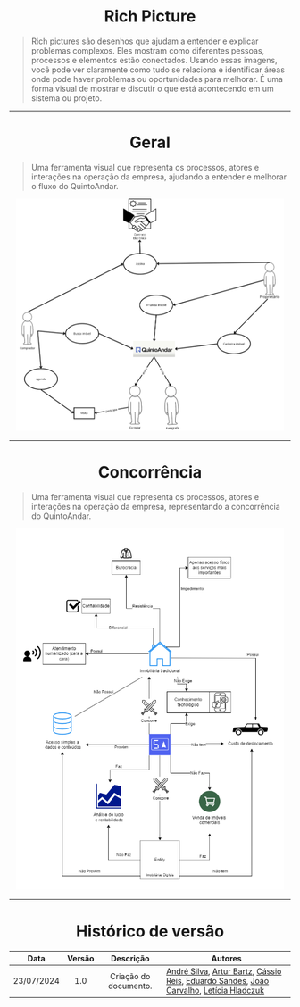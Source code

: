 <center>

# Rich Picture

</center>

> Rich pictures são desenhos que ajudam a entender e explicar problemas complexos. Eles mostram como diferentes pessoas, processos e elementos estão conectados. Usando essas imagens, você pode ver claramente como tudo se relaciona e identificar áreas onde pode haver problemas ou oportunidades para melhorar. É uma forma visual de mostrar e discutir o que está acontecendo em um sistema ou projeto.

---

<center>

# Geral

</center>

> Uma ferramenta visual que representa os processos, atores e interações na operação da empresa, ajudando a entender e melhorar o fluxo do QuintoAndar.

<center>

<img src="https://raw.githubusercontent.com/Hunter104/requisitos-quintoandar-2024.1/main/docs/assets/RP-GeralV1-0.png?raw=true" style="width:50vw"/> 

</center>

---

<center>

# Concorrência

</center>

> Uma ferramenta visual que representa os processos, atores e interações na operação da empresa, representando a concorrência do QuintoAndar.

<center>

<img src="https://raw.githubusercontent.com/Hunter104/requisitos-quintoandar-2024.1/main/docs/assets/RP-ConcorrenciaV1-0.png?raw=true" style="width:50vw"/> 

</center>

---

<center>

# Histórico de versão

</center>

<div style="margin: 0 auto; width: fit-content;">

|    Data    | Versão |       Descrição       | Autores                                                                                                                                                                                                                                                                                 |
|:----------:|:------:|:---------------------:|-----------------------------------------------------------------------------------------------------------------------------------------------------------------------------------------------------------------------------------------------------------------------------------------|
| 23/07/2024 |  1.0   | Criação do documento. | [André Silva](https://github.com/Hunter104), [Artur Bartz](https://github.com/H0lzz), [Cássio Reis](https://github.com/csreis72), [Eduardo Sandes](https://github.com/DiceRunner714), [João Carvalho](https://github.com/joaoseisei), [Letícia Hladczuk](https://github.com/HladczukLe) |

</div>
